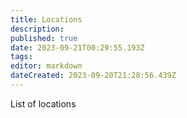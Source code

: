 ```yaml
---
title: Locations
description: 
published: true
date: 2023-09-21T00:29:55.193Z
tags: 
editor: markdown
dateCreated: 2023-09-20T21:28:56.439Z
---
```


List of locations
